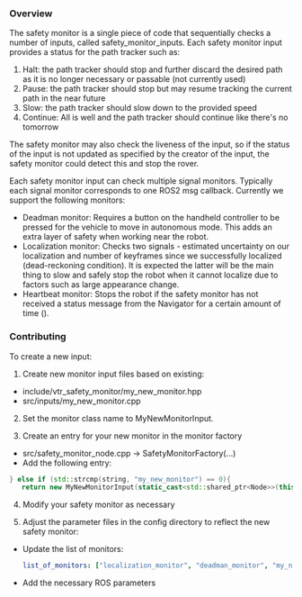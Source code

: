 ### Overview

The safety monitor is a single piece of code that sequentially checks a number of inputs, called safety_monitor_inputs.
Each safety monitor input provides a status for the path tracker such as:
1. Halt: the path tracker should stop and further discard the desired path as it is no longer necessary or passable (not currently used)
2. Pause:  the path tracker should stop but may resume tracking the current path in the near future
3. Slow: the path tracker should slow down to the provided speed
4. Continue:  All is well and the path tracker should continue like there's no tomorrow

The safety monitor may also check the liveness of the input, so if the status of the input is not updated as specified by
the creator of the input, the safety monitor could detect this and stop the rover.

Each safety monitor input can check multiple signal monitors.
Typically each signal monitor corresponds to one ROS2 msg callback.
Currently we support the following monitors:
- Deadman monitor: Requires a button on the handheld controller to be pressed for the vehicle to move in autonomous mode. 
  This adds an extra layer of safety when working near the robot.
- Localization monitor: Checks two signals - estimated uncertainty on our localization and number of keyframes since we successfully localized (dead-reckoning condition).
  It is expected the latter will be the main thing to slow and safely stop the robot when it cannot localize due to factors such as large appearance change.
- Heartbeat monitor: Stops the robot if the safety monitor has not received a status message from the Navigator for a certain amount of time ().

### Contributing

To create a new input:

1. Create new monitor input files based on existing:
  - include/vtr_safety_monitor/my_new_monitor.hpp
  - src/inputs/my_new_monitor.cpp

2. Set the monitor class name to MyNewMonitorInput.

3. Create an entry for your new monitor in the monitor factory
  - src/safety_monitor_node.cpp -> SafetyMonitorFactory(...)
  - Add the following entry:

```c++
} else if (std::strcmp(string, "my_new_monitor") == 0){
   return new MyNewMonitorInput(static_cast<std::shared_ptr<Node>>(this));
```

4. Modify your safety monitor as necessary

5. Adjust the parameter files in the config directory to reflect the new safety monitor:

  - Update the list of monitors:
    ```yaml
    list_of_monitors: ["localization_monitor", "deadman_monitor", "my_new_monitor"]
    ```

  - Add the necessary ROS parameters







